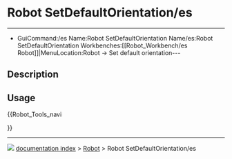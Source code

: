 # Robot SetDefaultOrientation/es
---
- GuiCommand:/es   Name:Robot SetDefaultOrientation   Name/es:Robot SetDefaultOrientation   Workbenches:[[Robot_Workbench/es   Robot]]|MenuLocation:Robot → Set default orientation---


</div>

## Description

## Usage





{{Robot_Tools_navi

}}



---
![](images/Right_arrow.png) [documentation index](../README.md) > [Robot](Robot_Workbench.md) > Robot SetDefaultOrientation/es

